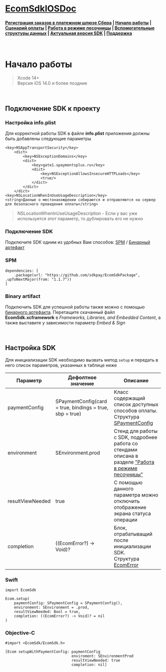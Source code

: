 # [EcomSdkIOSDoc](https://sdkpay.github.io/EcomSdkIOSDoc)

#### [Регистрация заказов в платежном шлюзе Сбера](https://sdkpay.github.io/EcomSdkIOSDoc/order_registration) | [Начало работы](https://sdkpay.github.io/EcomSdkIOSDoc/start) | [Сценарий оплаты](https://sdkpay.github.io/EcomSdkIOSDoc/payment_script) | [Работа в режиме песочницы](https://sdkpay.github.io/EcomSdkIOSDoc/sandbox_mode) | [Вспомогательные структуры данных](https://sdkpay.github.io/EcomSdkIOSDoc/data_structures) | [Актуальная версия SDK](https://sdkpay.github.io/EcomSdkIOSDoc/version) | [Поддержка](https://sdkpay.github.io/EcomSdkIOSDoc/support)

<br>

# Начало работы
> Xcode 14+  
> Версия iOS 14.0 и более поздние

<br>

## Подключение SDK к проекту

### Настройка info.plist

Для корректной работы SDK в файле **info.plist** приложения должны быть добавлены следующие параметры
```
<key>NSAppTransportSecurity</key>
    <dict>
        <key>NSExceptionDomains</key>
        <dict>
            <key>gate1.spaymentsplus.ru</key>
            <dict>
                <key>NSExceptionAllowsInsecureHTTPLoads</key>
                <true/>
            </dict>
        </dict>
    </dict>
<key>NSLocationWhenInUseUsageDescription</key>
<string>Данные о местонахождении собираются и отправляются на сервер для безопасного проведения оплаты</string>
```
> NSLocationWhenInUseUsageDescription - Если у вас уже используется этот параметр, то дублировать его не нужно

### Подключение SDK

Подключите SDK одним из удобных Вам способов: [SPM](https://sdkpay.github.io/EcomSdkIOSDoc/start#spm) / [Бинарный артефакт](https://sdkpay.github.io/EcomSdkIOSDoc/start#binary-artifact)

### SPM

```
dependencies: [
    .package(url: "https://github.com/sdkpay/EcomSdkPackage", .upToNextMajor(from: "1.1.7"))
]
```

### Binary artifact

Подключить SDK для успешной работы также можно с помощью [бинарного артефакта](https://github.com/sdkpay/ecomsdkpackage). Перетащите скачанный файл **EcomSdk.xcframework** в *Frameworks, Libraries, and Embedded Content*, а также выставите у зависимости параметр *Embed & Sign*

<br>

## Настройка SDK

Для инициализации SDK необходимо вызвать метод `setup` и передать в него список параметров, указанных в таблице ниже

|Параметр|Дефолтное значение|Описание|
|-|-|-|
|paymentConfig|SPaymentConfig(card = true, bindings = true, sbp = true)|Класс содержащий список доступных способов оплаты.  Структура [SPaymentConfig](https://sdkpay.github.io/EcomSdkIOSDoc/data_structures#spaymentconfig)|
|environment|SEnvironment.prod|Стенд для работы с SDK, подробнее работа со стендами описана в разделе ["Работа в режиме песочницы"](https://sdkpay.github.io/EcomSdkIOSDoc/sandbox_mode)|
|resultViewNeeded|true|С помощью данного параметра можно отключить отображение экрана статуса операции|
|completion|((EcomError?) -> Void)?|Блок, отрабатыващий после инициализации SDK.<br>Структура [EcomError](https://sdkpay.github.io/EcomSdkIOSDoc/data_structures#ecomerror)|

### Swift

```
import EcomSdk

Ecom.setup(
    paymentConfig: SPaymentConfig = SPaymentConfig(),
    environment: SEnvironment = .prod,
    resultViewNeeded: Bool = true,
    completion: ((EcomError?) -> Void)? = nil
)
```

### Objective-C

```
#import <EcomSdk/EcomSdk.h>

[Ecom setupWithPaymentConfig: paymentConfig
                              enviroment: SEnvironmentProd
                              resultViewNeeded: true
                              completion: nil]
```
